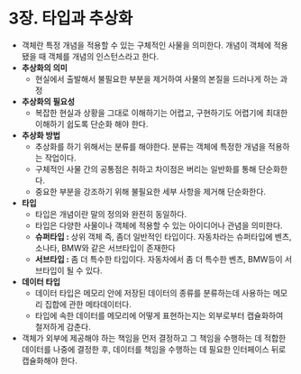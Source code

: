# 3장. 타입과 추상화

- 객체란 특정 개념을 적용할 수 있는 구체적인 사물을 의미한다. 개념이 객체에 적용됐을 때 객체를 개념의 인스턴스라고 한다.
- **추상화의 의미**
  - 현실에서 출발해서 불필요한 부분을 제거하여 사물의 본질을 드러나게 하는 과정
- **추상화의 필요성**
  - 복잡한 현실과 상황을 그대로 이해하기는 어렵고, 구현하기도 어렵기에 최대한 이해하기 쉽도록 단순화 해야 한다.
- **추상화 방법**
  - 추상화를 하기 위해서는 분류를 해야한다. 분류는 객체에 특정한 개념을 적용하는 작업이다.
  - 구체적인 사물 간의 공통점은 취하고 차이점은 버리는 일반화를 통해 단순화한다.
  - 중요한 부분을 강조하기 위해 불필요한 세부 사항을 제거해 단순화한다.
- **타입**
  - 타입은 개념이란 말의 정의와 완전히 동일하다.
  - 타입은 다양한 사물이나 객체에 적용할 수 있는 아이디어나 관념을 의미한다.
  - **슈퍼타입 :** 상위 객체 즉, 좀더 일반적인 타입이다. 자동차라는 슈퍼타입에 벤츠, 소나타, BMW와 같은 서브타입이 존재한다
  - **서브타입 :** 좀 더 특수한 타입이다. 자동차에서 좀 더 특수한 벤츠, BMW등이 서브타입이 될 수 있다.
- **데이터 타입**
  - 데이터 타입은 메모리 안에 저장된 데이터의 종류를 분류하는데 사용하는 메모리 집합에 관한 메타데이터다.
  - 타입에 속한 데이터를 메모리에 어떻게 표현하는지는 외부로부터 캡슐화하여 철저하게 감춘다.
- 객체가 외부에 제공해야 하는 책임을 먼저 결정하고 그 책임을 수행하는 데 적합한 데이터를 나중에 결정한 후, 데이터를 책임을 수행하는 데 필요한 인터페이스 뒤로 캡슐화해야 한다.

